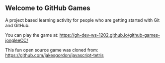 ## Welcome to GitHub Games

A project based learning activity for people who are getting started with Git and GitHub.

You can play the game at: https://gh-dev-ws-1202.github.io/github-games-jongleeCC/


This fun open source game was cloned from: https://github.com/jakesgordon/javascript-tetris

